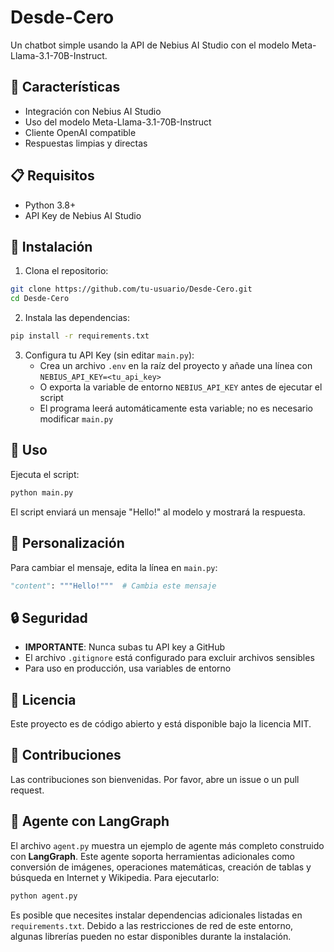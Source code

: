 # Desde-Cero

Un chatbot simple usando la API de Nebius AI Studio con el modelo Meta-Llama-3.1-70B-Instruct.

## 🚀 Características

- Integración con Nebius AI Studio
- Uso del modelo Meta-Llama-3.1-70B-Instruct
- Cliente OpenAI compatible
- Respuestas limpias y directas

## 📋 Requisitos

- Python 3.8+
- API Key de Nebius AI Studio

## 🔧 Instalación

1. Clona el repositorio:
```bash
git clone https://github.com/tu-usuario/Desde-Cero.git
cd Desde-Cero
```

2. Instala las dependencias:
```bash
pip install -r requirements.txt
```

3. Configura tu API Key (sin editar `main.py`):
   - Crea un archivo `.env` en la raíz del proyecto y añade una línea con
     `NEBIUS_API_KEY=<tu_api_key>`
   - O exporta la variable de entorno `NEBIUS_API_KEY` antes de ejecutar el script
   - El programa leerá automáticamente esta variable; no es necesario modificar
     `main.py`

## 🎯 Uso

Ejecuta el script:
```bash
python main.py
```

El script enviará un mensaje "Hello!" al modelo y mostrará la respuesta.

## 📝 Personalización

Para cambiar el mensaje, edita la línea en `main.py`:
```python
"content": """Hello!"""  # Cambia este mensaje
```

## 🔒 Seguridad

- **IMPORTANTE**: Nunca subas tu API key a GitHub
- El archivo `.gitignore` está configurado para excluir archivos sensibles
- Para uso en producción, usa variables de entorno

## 📄 Licencia

Este proyecto es de código abierto y está disponible bajo la licencia MIT.

## 🤝 Contribuciones

Las contribuciones son bienvenidas. Por favor, abre un issue o un pull request. 
## 🤖 Agente con LangGraph

El archivo `agent.py` muestra un ejemplo de agente más completo construido con **LangGraph**. Este agente soporta herramientas adicionales como conversión de imágenes, operaciones matemáticas, creación de tablas y búsqueda en Internet y Wikipedia. Para ejecutarlo:

```bash
python agent.py
```

Es posible que necesites instalar dependencias adicionales listadas en `requirements.txt`. Debido a las restricciones de red de este entorno, algunas librerías pueden no estar disponibles durante la instalación.
